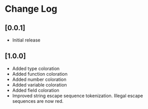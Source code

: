 # Change Log

## [0.0.1]

- Initial release

## [1.0.0]

- Added type coloration
- Added function coloration
- Added number coloration
- Added variable coloration
- Added field coloration
- Improved string escape sequence tokenization. Illegal escape sequences are now red.